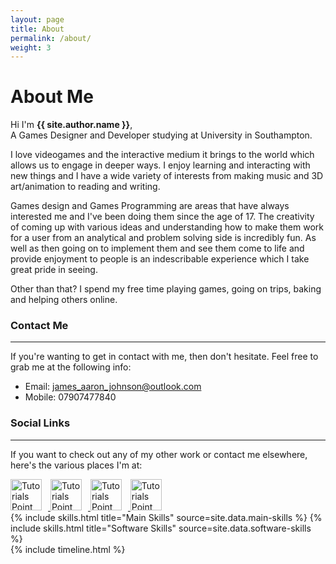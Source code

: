 ```yaml
---
layout: page
title: About
permalink: /about/
weight: 3
---
```


# **About Me**

Hi I'm **{{ site.author.name }}**,<br>
A Games Designer and Developer studying at University in Southampton. 

I love videogames and the interactive medium it brings to the world which allows us to engage in deeper ways. I enjoy learning and interacting with new things and I have a wide variety of interests from making music and 3D art/animation to reading and writing.

Games design and Games Programming are areas that have always interested me and I've been doing them since the age of 17. The creativity of coming up with various ideas and understanding how to make them work for a user from an analytical and problem solving side is incredibly fun. As well as then going on to implement them and see them come to life and provide enjoyment to people is an indescribable experience which I take great pride in seeing.

Other than that? I spend my free time playing games, going on trips, baking and helping others online.

### Contact Me
---
If you're wanting to get in contact with me, then don't hesitate. Feel free to grab me at the following info:

- Email: [james_aaron_johnson@outlook.com](mailto:james_aaron_johnson@outlook.com)
- Mobile: 07907477840

### Social Links
---
If you want to check out any of my other work or contact me elsewhere, here's the various places I'm at:

<div class="social-links">

<a href = "https://www.linkedin.com/in/james-aaron-johnson/" target = "_self"> 
         <img src = "https://image.flaticon.com/icons/svg/38/38669.svg" alt = "Tutorials Point" height="50" width="50" style="float: center; margin-right: 10px;"/> 
</a>

<a href = "https://www.artstation.com/james-aaron-johnson" target = "_self"> 
         <img src = "https://cdn4.iconfinder.com/data/icons/logos-and-brands-1/512/27_Artstation_logo_logos-512.png" alt = "Tutorials Point" height="50" width="50" style="float: center; margin-right: 10px;"/> 
</a>

<a href = "https://github.com/Chi-Time" target = "_self"> 
         <img src = "https://image.flaticon.com/icons/svg/25/25231.svg" alt = "Tutorials Point" height="50" width="50" style="float: center; margin-right: 10px;"/> 
</a>

<a href = "https://sketchfab.com/Haunted-Dreamer?utm_medium=embed&utm_source=website&utm_campaign=share-popup" target = "_self"> 
         <img src = "https://static.sketchfab.com/img/press/logos/logo-black.png" alt = "Tutorials Point" height="50" width="50" style="float: center; margin-right: 10px;"/> 
</a>

</div>

<div class="row">
{% include skills.html title="Main Skills" source=site.data.main-skills %}
{% include skills.html title="Software Skills" source=site.data.software-skills %}
</div>

<div class="row">
{% include timeline.html %}
</div>